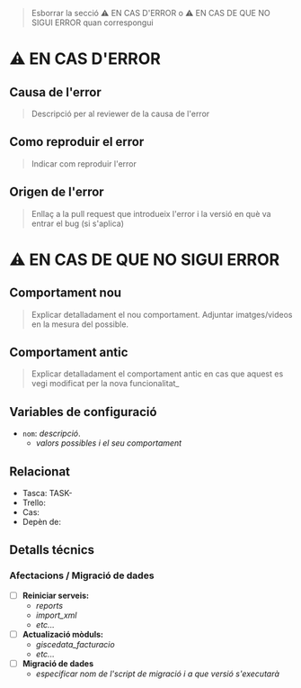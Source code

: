 > Esborrar la secció :warning: EN CAS D'ERROR o :warning: EN CAS DE QUE NO SIGUI ERROR quan correspongui

# :warning: EN CAS D'ERROR

## Causa de l'error

> Descripció per al reviewer de la causa de l'error

## Como reproduir el error

> Indicar com reproduir l'error

## Origen de l'error

> Enllaç a la pull request que introdueix l'error i la versió en què va entrar el bug (si s'aplica)

# :warning: EN CAS DE QUE NO SIGUI ERROR

## Comportament nou

> Explicar detalladament el nou comportament. Adjuntar imatges/videos en la mesura del possible.

## Comportament antic

> Explicar detalladament el comportament antic en cas que aquest es vegi modificat per la nova funcionalitat_

## Variables de configuració

- `nom`: _descripció_.
    - _valors possibles i el seu comportament_

## Relacionat

- Tasca: TASK-
- Trello:
- Cas:
- Depèn de:

## Detalls técnics

### Afectacions / Migració de dades

- [ ] **Reiniciar serveis:**
    - _reports_
    - _import_xml_
    - _etc..._ 
- [ ] **Actualizació mòduls:**
    - _giscedata_facturacio_
    - _etc..._
- [ ] **Migració de dades**
    - _especificar nom de l'script de migració i a que versió s'executarà_
